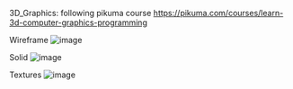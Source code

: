 3D_Graphics: following pikuma course
https://pikuma.com/courses/learn-3d-computer-graphics-programming

Wireframe
![image](https://github.com/user-attachments/assets/279167e4-536c-477a-8198-b32b408b8b3b)

Solid
![image](https://github.com/user-attachments/assets/a25c5d44-0cc2-497c-9e79-cfbf38d0dd47)

Textures
![image](https://github.com/user-attachments/assets/3113afd8-0edf-40b6-bff3-e49e4f91c32f)
